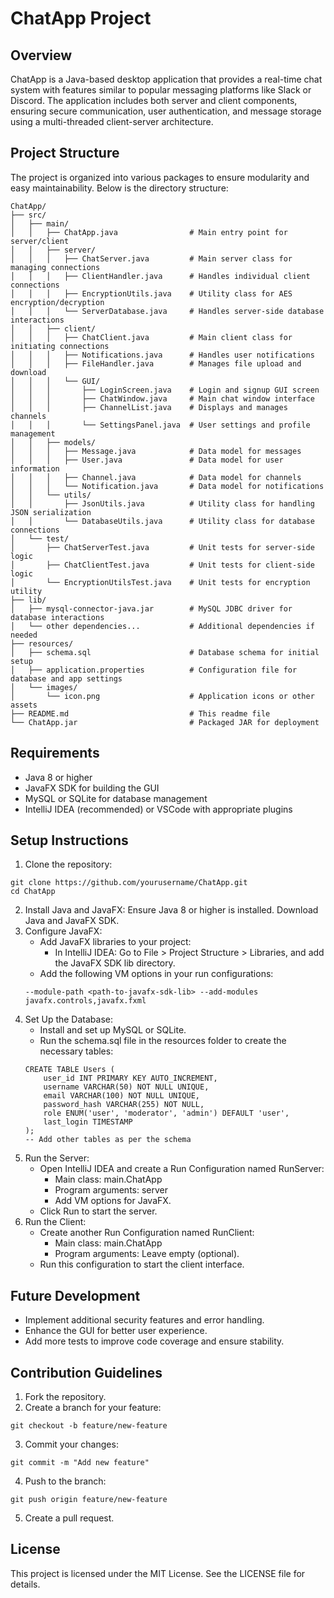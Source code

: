# ChatApp Project

## Overview
ChatApp is a Java-based desktop application that provides a real-time chat system with features similar to popular messaging platforms like Slack or Discord. The application includes both server and client components, ensuring secure communication, user authentication, and message storage using a multi-threaded client-server architecture.

## Project Structure
The project is organized into various packages to ensure modularity and easy maintainability. Below is the directory structure:

```plaintext
ChatApp/
├── src/
│   ├── main/
│   │   ├── ChatApp.java                # Main entry point for server/client
│   │   ├── server/
│   │   │   ├── ChatServer.java         # Main server class for managing connections
│   │   │   ├── ClientHandler.java      # Handles individual client connections
│   │   │   ├── EncryptionUtils.java    # Utility class for AES encryption/decryption
│   │   │   └── ServerDatabase.java     # Handles server-side database interactions
│   │   ├── client/
│   │   │   ├── ChatClient.java         # Main client class for initiating connections
│   │   │   ├── Notifications.java      # Handles user notifications
│   │   │   ├── FileHandler.java        # Manages file upload and download
│   │   │   └── GUI/
│   │   │       ├── LoginScreen.java    # Login and signup GUI screen
│   │   │       ├── ChatWindow.java     # Main chat window interface
│   │   │       ├── ChannelList.java    # Displays and manages channels
│   │   │       └── SettingsPanel.java  # User settings and profile management
│   │   ├── models/
│   │   │   ├── Message.java            # Data model for messages
│   │   │   ├── User.java               # Data model for user information
│   │   │   ├── Channel.java            # Data model for channels
│   │   │   └── Notification.java       # Data model for notifications
│   │   └── utils/
│   │       ├── JsonUtils.java          # Utility class for handling JSON serialization
│   │       └── DatabaseUtils.java      # Utility class for database connections
│   └── test/
│       ├── ChatServerTest.java         # Unit tests for server-side logic
│       ├── ChatClientTest.java         # Unit tests for client-side logic
│       └── EncryptionUtilsTest.java    # Unit tests for encryption utility
├── lib/
│   ├── mysql-connector-java.jar        # MySQL JDBC driver for database interactions
│   └── other dependencies...           # Additional dependencies if needed
├── resources/
│   ├── schema.sql                      # Database schema for initial setup
│   ├── application.properties          # Configuration file for database and app settings
│   └── images/
│       └── icon.png                    # Application icons or other assets
├── README.md                           # This readme file
└── ChatApp.jar                         # Packaged JAR for deployment
```
## Requirements
- Java 8 or higher 
- JavaFX SDK for building the GUI
- MySQL or SQLite for database management 
- IntelliJ IDEA (recommended) or VSCode with appropriate plugins

## Setup Instructions
1. Clone the repository:
```plaintext
git clone https://github.com/yourusername/ChatApp.git
cd ChatApp
```
2. Install Java and JavaFX: Ensure Java 8 or higher is installed. Download Java and JavaFX SDK. 
3. Configure JavaFX:
   - Add JavaFX libraries to your project:
     - In IntelliJ IDEA: Go to File > Project Structure > Libraries, and add the JavaFX SDK lib directory. 
   - Add the following VM options in your run configurations:
   ```plaintext 
   --module-path <path-to-javafx-sdk-lib> --add-modules javafx.controls,javafx.fxml
4. Set Up the Database:
   - Install and set up MySQL or SQLite. 
   - Run the schema.sql file in the resources folder to create the necessary tables:
   ```plaintext
   CREATE TABLE Users (
       user_id INT PRIMARY KEY AUTO_INCREMENT,
       username VARCHAR(50) NOT NULL UNIQUE,
       email VARCHAR(100) NOT NULL UNIQUE,
       password_hash VARCHAR(255) NOT NULL,
       role ENUM('user', 'moderator', 'admin') DEFAULT 'user',
       last_login TIMESTAMP
   );
   -- Add other tables as per the schema
   ```
5. Run the Server:
   - Open IntelliJ IDEA and create a Run Configuration named RunServer:
       - Main class: main.ChatApp
       - Program arguments: server
       - Add VM options for JavaFX.
   - Click Run to start the server. 
6. Run the Client:
    - Create another Run Configuration named RunClient:
        - Main class: main.ChatApp
        - Program arguments: Leave empty (optional).
    - Run this configuration to start the client interface.

## Future Development
- Implement additional security features and error handling.
- Enhance the GUI for better user experience.
- Add more tests to improve code coverage and ensure stability.

## Contribution Guidelines
1. Fork the repository.
2. Create a branch for your feature:
```plaintext
git checkout -b feature/new-feature
```
3. Commit your changes:
```plaintext
git commit -m "Add new feature"
```
4. Push to the branch:

```plaintext
git push origin feature/new-feature
```
5. Create a pull request.

## License

This project is licensed under the MIT License. See the LICENSE file for details.
